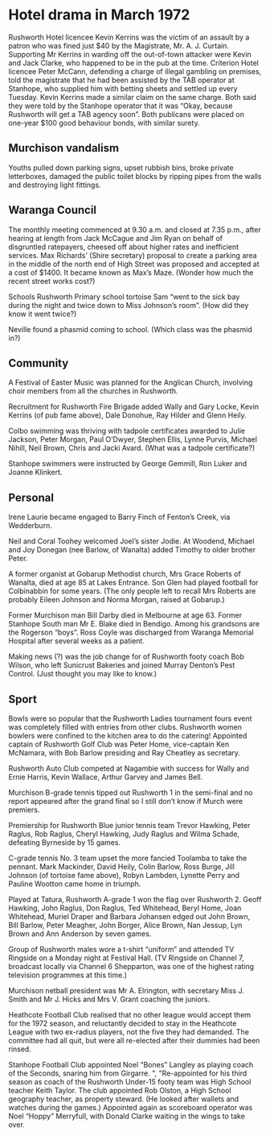 # Hotel drama in March 1972

Rushworth Hotel licencee Kevin Kerrins was the victim of an assault by a patron who was fined just $40 by the Magistrate, Mr. A. J. Curtain. Supporting Mr Kerrins in warding off the out-of-town attacker were Kevin and Jack Clarke, who happened to be in the pub at the time. Criterion Hotel licencee Peter McCann, defending a charge of illegal gambling on premises, told the magistrate that he had been assisted by the TAB operator at Stanhope, who supplied him with betting sheets and settled up every Tuesday. Kevin Kerrins made a similar claim on the same charge. Both said they were told by the Stanhope operator that it was “Okay, because Rushworth will get a TAB agency soon”. Both publicans were placed on one-year $100 good behaviour bonds, with similar surety.

## Murchison vandalism

Youths pulled down parking signs, upset rubbish bins, broke private letterboxes, damaged the public toilet blocks by ripping pipes from the walls and destroying light fittings.

## Waranga Council

The monthly meeting commenced at 9.30 a.m. and closed at 7.35 p.m., after hearing at length from Jack McCague and Jim Ryan on behalf of disgruntled ratepayers, cheesed off about higher rates and inefficient services. Max Richards’ (Shire secretary) proposal to create a parking area in the middle of the north end of High Street was proposed and accepted at a cost of $1400. It became known as Max’s Maze. (Wonder how much the recent street works cost?)

Schools Rushworth Primary school tortoise Sam “went to the sick bay during the night and twice down to Miss Johnson’s room”. (How did they know it went twice?)

Neville found a phasmid coming to school. (Which class was the phasmid in?)

## Community

A Festival of Easter Music was planned for the Anglican Church, involving choir members from all the churches in Rushworth.

Recruitment for Rushworth Fire Brigade added Wally and Gary Locke, Kevin Kerrins (of pub fame above), Dale Donohue, Ray Hilder and Glenn Heily.

Colbo swimming was thriving with tadpole certificates awarded to Julie Jackson, Peter Morgan, Paul O’Dwyer, Stephen Ellis, Lynne Purvis, Michael Nihill, Neil Brown, Chris and Jacki Avard. (What was a tadpole certificate?)

Stanhope swimmers were instructed by George Gemmill, Ron Luker and Joanne Klinkert.

## Personal

Irene Laurie became engaged to Barry Finch of Fenton’s Creek, via Wedderburn.

Neil and Coral Toohey welcomed Joel’s sister Jodie. At Woodend, Michael and Joy Donegan (nee Barlow, of Wanalta) added Timothy to older brother Peter.

A former organist at Gobarup Methodist church, Mrs Grace Roberts of Wanalta, died at age 85 at Lakes Entrance. Son Glen had played football for Colbinabbin for some years. (The only people left to recall Mrs Roberts are probably Eileen Johnson and Norma Morgan, raised at Gobarup.)

Former Murchison man Bill Darby died in Melbourne at age 63. Former Stanhope South man Mr E. Blake died in Bendigo. Among his grandsons are the Rogerson “boys”. Ross Coyle was discharged from Waranga Memorial Hospital after several weeks as a patient.

Making news (?) was the job change for of Rushworth footy coach Bob Wilson, who left Sunicrust Bakeries and joined Murray Denton’s Pest Control. (Just thought you may like to know.)

## Sport

Bowls were so popular that the Rushworth Ladies tournament fours event was completely filled with entries from other clubs. Rushworth women bowlers were confined to the kitchen area to do the catering! Appointed captain of Rushworth Golf Club was Peter Home, vice-captain Ken McNamara, with Bob Barlow presiding and Ray Cheatley as secretary.

Rushworth Auto Club competed at Nagambie with success for Wally and Ernie Harris, Kevin Wallace, Arthur Garvey and James Bell.

Murchison B-grade tennis tipped out Rushworth 1 in the semi-final and no report appeared after the grand final so I still don’t know if Murch were premiers.

Premiership for Rushworth Blue junior tennis team Trevor Hawking, Peter Raglus, Rob Raglus, Cheryl Hawking, Judy Raglus and Wilma Schade, defeating Byrneside by 15 games.

C-grade tennis No. 3 team upset the more fancied Toolamba to take the pennant. Mark Mackinder, David Heily, Colin Barlow, Ross Burge, Jill Johnson (of tortoise fame above), Robyn Lambden, Lynette Perry and Pauline Wootton came home in triumph.

Played at Tatura, Rushworth A-grade 1 won the flag over Rushworth 2. Geoff Hawking, John Raglus, Don Raglus, Ted Whitehead, Beryl Home, Joan Whitehead, Muriel Draper and Barbara Johansen edged out John Brown, Bill Barlow, Peter Meagher, John Borger, Alice Brown, Nan Jessup, Lyn Brown and Ann Anderson by seven games.

Group of Rushworth males wore a t-shirt “uniform” and attended TV Ringside on a Monday night at Festival Hall. (TV Ringside on Channel 7, broadcast locally via Channel 6 Shepparton, was one of the highest rating television programmes at this time.)

Murchison netball president was Mr A. Elrington, with secretary Miss J. Smith and Mr J. Hicks and Mrs V. Grant coaching the juniors.

Heathcote Football Club realised that no other league would accept them for the 1972 season, and reluctantly decided to stay in the Heathcote League with two ex-radius players, not the five they had demanded. The committee had all quit, but were all re-elected after their dummies had been rinsed.

Stanhope Football Club appointed Noel “Bones” Langley as playing coach of the Seconds, snaring him from Girgarre. ",
"Re-appointed for his third season as coach of the Rushworth Under-15 footy team was High School teacher Keith Taylor. The club appointed Rob Olston, a High School geography teacher, as property steward. (He looked after wallets and watches during the games.) Appointed again as scoreboard operator was Noel “Hoppy” Merryfull, with Donald Clarke waiting in the wings to take over.
